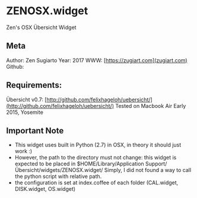 # ZENOSX.widget

Zen's OSX Übersicht Widget

## Meta

Author: Zen Sugiarto
Year: 2017 
WWW: [https://zugiart.com](zugiart.com)  
Github:  []()

## Requirements:

Übersicht v0.7: [http://github.com/felixhageloh/uebersicht/](http://github.com/felixhageloh/uebersicht/)
Tested on Macbook Air Early 2015, Yosemite

## Important Note

- This widget uses built in Python (2.7) in OSX, in theory it should just work :)
- However, the path to the directory must not change: this widget is expected to be placed in
  $HOME/Library/Application Support/Übersicht/widgets/ZENOSX.widget/
  Simply, I did not found a way to call the python script with relative path.
- the configuration is set at index.coffee of each folder (CAL.widget, DISK.widget, OS.widget)
